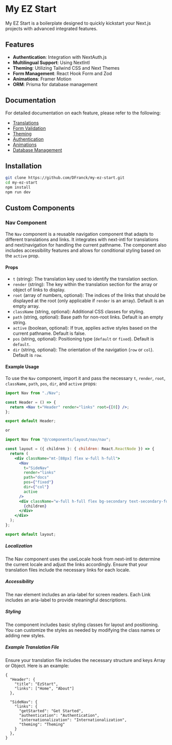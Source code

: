 # My EZ Start

My EZ Start is a boilerplate designed to quickly kickstart your Next.js projects with advanced integrated features.

## Features

- **Authentication**: Integration with NextAuth.js
- **Multilingual Support**: Using NextIntl
- **Theming**: Utilizing Tailwind CSS and Next Themes
- **Form Management**: React Hook Form and Zod
- **Animations**: Framer Motion
- **ORM**: Prisma for database management

## Documentation

For detailed documentation on each feature, please refer to the following:

- [Translations](src/app/docs/translations)
- [Form Validation](src/app/docs/form-validation)
- [Theming](src/app/docs/theming)
- [Authentication](src/app/docs/authentication)
- [Animations](src/app/docs/animations)
- [Database Management](src/app/docs/database-management)

## Installation

```bash
git clone https://github.com/DFranck/my-ez-start.git
cd my-ez-start
npm install
npm run dev
```

## Custom Components

### Nav Component

The `Nav` component is a reusable navigation component that adapts to different translations and links. It integrates with next-intl for translations and next/navigation for handling the current pathname. The component also includes accessibility features and allows for conditional styling based on the `active` prop.

#### Props

- `t` (string): The translation key used to identify the translation section.
- `render` (string): The key within the translation section for the array or object of links to display.
- `root` (array of numbers, optional): The indices of the links that should be displayed at the root (only applicable if `render` is an array). Default is an empty array.
- `className` (string, optional): Additional CSS classes for styling.
- `path` (string, optional): Base path for non-root links. Default is an empty string.
- `active` (boolean, optional): If true, applies active styles based on the current pathname. Default is false.
- `pos` (string, optional): Positioning type (`default` or `fixed`). Default is `default`.
- `dir` (string, optional): The orientation of the navigation (`row` or `col`). Default is `row`.

#### Example Usage

To use the `Nav` component, import it and pass the necessary `t`, `render`, `root`, `className`, `path`, `pos`, `dir`, and `active` props:

```jsx
import Nav from "./Nav";

const Header = () => {
  return <Nav t="Header" render="links" root={[0]} />;
};

export default Header;

or

import Nav from "@/components/layout/nav/nav";

const layout = ({ children }: { children: React.ReactNode }) => {
  return (
    <div className="mt-[88px] flex w-full h-full">
      <Nav
        t="SideNav"
        render="links"
        path="docs"
        pos={"fixed"}
        dir={"col"}
        active
      />
      <div className="w-full h-full flex bg-secondary text-secondary-foreground">
        {children}
      </div>
    </div>
  );
};

export default layout;
```

##### Localization

The Nav component uses the useLocale hook from next-intl to determine the current locale and adjust the links accordingly. Ensure that your translation files include the necessary links for each locale.

##### Accessibility

The nav element includes an aria-label for screen readers.
Each Link includes an aria-label to provide meaningful descriptions.

##### Styling

The component includes basic styling classes for layout and positioning. You can customize the styles as needed by modifying the class names or adding new styles.

##### Example Translation File

Ensure your translation file includes the necessary structure and keys Array or Object. Here is an example:

```
{
  "Header": {
    "title": "EzStart",
    "links": ["Home", "About"]
  },

  "SideNav": {
    "links": {
      "getStarted": "Get Started",
      "authentication": "Authentication",
      "internationalization": "Internationalization",
      "theming": "Theming"
    }
  },
}
```

